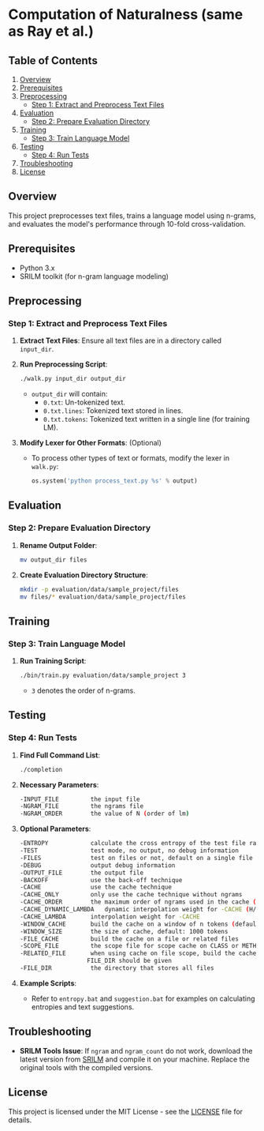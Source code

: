 # Computation of Naturalness (same as Ray et al.)

## Table of Contents

1. [Overview](#overview)
2. [Prerequisites](#prerequisites)
3. [Preprocessing](#preprocessing)
    - [Step 1: Extract and Preprocess Text Files](#step-1-extract-and-preprocess-text-files)
4. [Evaluation](#evaluation)
    - [Step 2: Prepare Evaluation Directory](#step-2-prepare-evaluation-directory)
5. [Training](#training)
    - [Step 3: Train Language Model](#step-3-train-language-model)
6. [Testing](#testing)
    - [Step 4: Run Tests](#step-4-run-tests)
7. [Troubleshooting](#troubleshooting)
8. [License](#license)

## Overview

This project preprocesses text files, trains a language model using n-grams, and evaluates the model's performance through 10-fold cross-validation.

## Prerequisites

- Python 3.x
- SRILM toolkit (for n-gram language modeling)

## Preprocessing

### Step 1: Extract and Preprocess Text Files

1. **Extract Text Files**: Ensure all text files are in a directory called `input_dir`.

2. **Run Preprocessing Script**:
    ```bash
    ./walk.py input_dir output_dir
    ```
    - `output_dir` will contain:
        - `0.txt`: Un-tokenized text.
        - `0.txt.lines`: Tokenized text stored in lines.
        - `0.txt.tokens`: Tokenized text written in a single line (for training LM).

3. **Modify Lexer for Other Formats**: (Optional)
    - To process other types of text or formats, modify the lexer in `walk.py`:
        ```python
        os.system('python process_text.py %s' % output)
        ```

## Evaluation

### Step 2: Prepare Evaluation Directory

1. **Rename Output Folder**:
    ```bash
    mv output_dir files
    ```

2. **Create Evaluation Directory Structure**:
    ```bash
    mkdir -p evaluation/data/sample_project/files
    mv files/* evaluation/data/sample_project/files
    ```

## Training

### Step 3: Train Language Model

1. **Run Training Script**:
    ```bash
    ./bin/train.py evaluation/data/sample_project 3
    ```
    - `3` denotes the order of n-grams.

## Testing

### Step 4: Run Tests

1. **Find Full Command List**:
    ```bash
    ./completion
    ```

2. **Necessary Parameters**:
    ```bash
    -INPUT_FILE         the input file
    -NGRAM_FILE         the ngrams file
    -NGRAM_ORDER        the value of N (order of lm)
    ```

3. **Optional Parameters**:
    ```bash
    -ENTROPY            calculate the cross entropy of the test file rather than providing the suggestions
    -TEST               test mode, no output, no debug information
    -FILES              test on files or not, default on a single file
    -DEBUG              output debug information
    -OUTPUT_FILE        the output file
    -BACKOFF            use the back-off technique
    -CACHE              use the cache technique 
    -CACHE_ONLY         only use the cache technique without ngrams
    -CACHE_ORDER        the maximum order of ngrams used in the cache (default: 3)
    -CACHE_DYNAMIC_LAMBDA   dynamic interpolation weight for -CACHE (H/(H+1)), default option
    -CACHE_LAMBDA       interpolation weight for -CACHE
    -WINDOW_CACHE       build the cache on a window of n tokens (default n=1000)
    -WINDOW_SIZE        the size of cache, default: 1000 tokens
    -FILE_CACHE         build the cache on a file or related files
    -SCOPE_FILE         the scope file for scope cache on CLASS or METHOD
    -RELATED_FILE       when using cache on file scope, build the cache on the related files
                       FILE_DIR should be given
    -FILE_DIR           the directory that stores all files
    ```

4. **Example Scripts**:
    - Refer to `entropy.bat` and `suggestion.bat` for examples on calculating entropies and text suggestions.

## Troubleshooting

- **SRILM Tools Issue**: If `ngram` and `ngram_count` do not work, download the latest version from [SRILM](http://www.speech.sri.com/projects/srilm/download.html) and compile it on your machine. Replace the original tools with the compiled versions.

## License

This project is licensed under the MIT License - see the [LICENSE](LICENSE) file for details.
